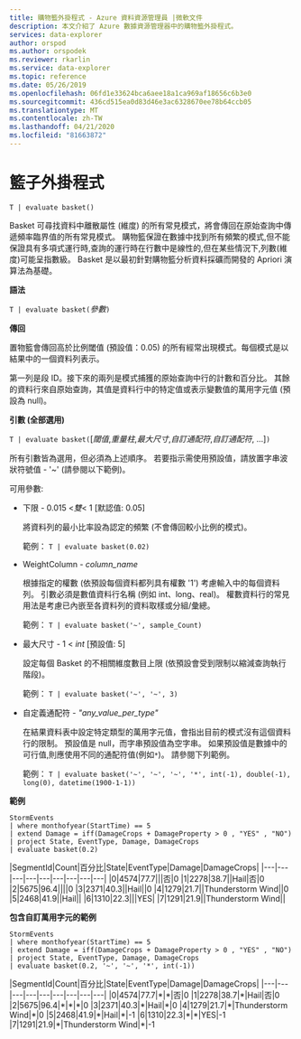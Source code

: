 ```yaml
---
title: 購物籃外掛程式 - Azure 資料資源管理員 |微軟文件
description: 本文介紹了 Azure 數據資源管理器中的購物籃外掛程式。
services: data-explorer
author: orspod
ms.author: orspodek
ms.reviewer: rkarlin
ms.service: data-explorer
ms.topic: reference
ms.date: 05/26/2019
ms.openlocfilehash: 06fd1e33624bca6aee18a1ca969af18656c6b3e0
ms.sourcegitcommit: 436cd515ea0d83d46e3ac6328670ee78b64ccb05
ms.translationtype: MT
ms.contentlocale: zh-TW
ms.lasthandoff: 04/21/2020
ms.locfileid: "81663872"
---
```

# <a name="basket-plugin"></a>籃子外掛程式

```kusto
T | evaluate basket()
```

Basket 可尋找資料中離散屬性 (維度) 的所有常見模式，將會傳回在原始查詢中傳遞頻率臨界值的所有常見模式。 購物籃保證在數據中找到所有頻繁的模式,但不能保證具有多項式運行時,查詢的運行時在行數中是線性的,但在某些情況下,列數(維度)可能呈指數級。 Basket 是以最初針對購物籃分析資料採礦而開發的 Apriori 演算法為基礎。

**語法**

`T | evaluate basket(`*參數*`)`

**傳回**

置物籃會傳回高於比例閾值 (預設值：0.05) 的所有經常出現模式。每個模式是以結果中的一個資料列表示。

第一列是段 ID。接下來的兩列是模式捕獲的原始查詢中行的計數和百分比。 其餘的資料行來自原始查詢，其值是資料行中的特定值或表示變數值的萬用字元值 (預設為 null)。

**引數 (全部選用)**

`T | evaluate basket(`[*閾值*,*重量柱*,*最大尺寸*,*自訂通配符*,*自訂通配符*, ...]`)`

所有引數皆為選用，但必須為上述順序。 若要指示需使用預設值，請放置字串波狀符號值 - '~' (請參閱以下範例)。

可用參數:

* 下限 - 0.015 <*雙*< 1 [默認值: 0.05]

    將資料列的最小比率設為認定的頻繁 (不會傳回較小比例的模式)。
    
    範例： `T | evaluate basket(0.02)`

* WeightColumn - *column_name*

    根據指定的權數 (依預設每個資料都列具有權數 '1') 考慮輸入中的每個資料列。 引數必須是數值資料行名稱 (例如 int、long、real)。 權數資料行的常見用法是考慮已內嵌至各資料列的資料取樣或分組/彙總。
    
    範例： `T | evaluate basket('~', sample_Count)`

* 最大尺寸 - 1 < *int* [預設值: 5]

    設定每個 Basket 的不相關維度數目上限 (依預設會受到限制以縮減查詢執行階段)。

    範例： `T | evaluate basket('~', '~', 3)`

* 自定義通配符 - *"any_value_per_type"*

    在結果資料表中設定特定類型的萬用字元值，會指出目前的模式沒有這個資料行的限制。
    預設值是 null，而字串預設值為空字串。 如果預設值是數據中的可行值,則應使用不同的通配符值(例如`*`)。
    請參閱下列範例。

    範例： `T | evaluate basket('~', '~', '~', '*', int(-1), double(-1), long(0), datetime(1900-1-1))`

**範例**

```kusto
StormEvents 
| where monthofyear(StartTime) == 5
| extend Damage = iff(DamageCrops + DamageProperty > 0 , "YES" , "NO")
| project State, EventType, Damage, DamageCrops
| evaluate basket(0.2)
```

|SegmentId|Count|百分比|State|EventType|Damage|DamageCrops|
|---|---|---|---|---|---|---|---|---|
|0|4574|77.7|||否|0
|1|2278|38.7||Hail|否|0
|2|5675|96.4||||0
|3|2371|40.3||Hail||0
|4|1279|21.7||Thunderstorm Wind||0
|5|2468|41.9||Hail||
|6|1310|22.3|||YES|
|7|1291|21.9||Thunderstorm Wind||

**包含自訂萬用字元的範例**

```kusto
StormEvents 
| where monthofyear(StartTime) == 5
| extend Damage = iff(DamageCrops + DamageProperty > 0 , "YES" , "NO")
| project State, EventType, Damage, DamageCrops
| evaluate basket(0.2, '~', '~', '*', int(-1))
```

|SegmentId|Count|百分比|State|EventType|Damage|DamageCrops|
|---|---|---|---|---|---|---|---|---|
|0|4574|77.7|\*|\*|否|0
|1|2278|38.7|\*|Hail|否|0
|2|5675|96.4|\*|\*|\*|0
|3|2371|40.3|\*|Hail|\*|0
|4|1279|21.7|\*|Thunderstorm Wind|\*|0
|5|2468|41.9|\*|Hail|\*|-1
|6|1310|22.3|\*|\*|YES|-1
|7|1291|21.9|\*|Thunderstorm Wind|\*|-1
